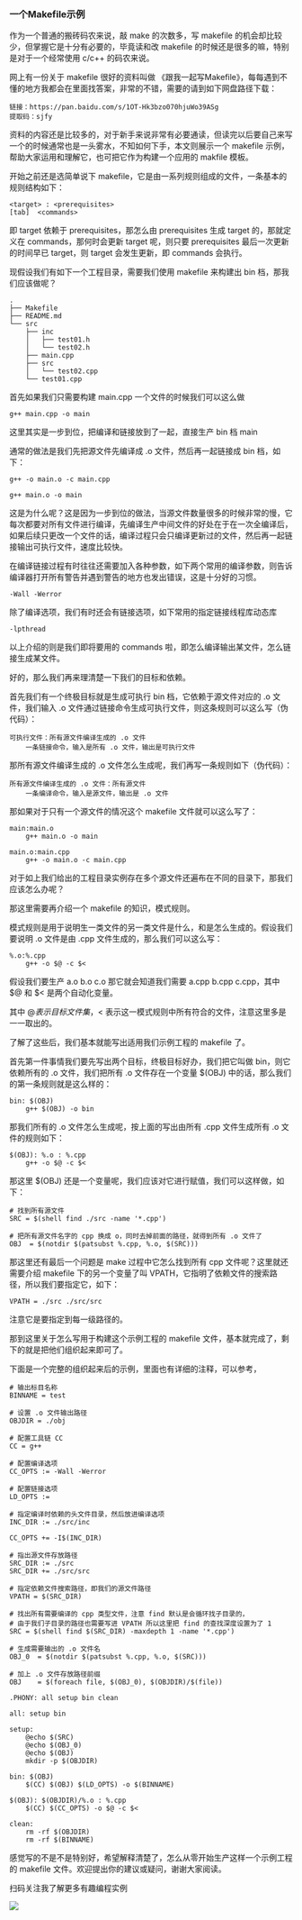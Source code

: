 ### 一个Makefile示例

作为一个普通的搬砖码农来说，敲 make 的次数多，写 makefile 的机会却比较少，但掌握它是十分有必要的，毕竟读和改 makefile 的时候还是很多的嘛，特别是对于一个经常使用 c/c++ 的码农来说。

网上有一份关于 makefile 很好的资料叫做 《跟我一起写Makefile》，每每遇到不懂的地方我都会在里面找答案，非常的不错，需要的请到如下网盘路径下载：

	链接：https://pan.baidu.com/s/1OT-Hk3bzo070hjuWo39ASg
	提取码：sjfy

资料的内容还是比较多的，对于新手来说非常有必要通读，但读完以后要自己来写一个的时候通常也是一头雾水，不知如何下手，本文则展示一个 makefile 示例，帮助大家运用和理解它，也可把它作为构建一个应用的 makfile 模板。

开始之前还是选简单说下 makefile，它是由一系列规则组成的文件，一条基本的规则结构如下：

	<target> : <prerequisites> 
	[tab]  <commands>

即 target 依赖于 prerequisites，那怎么由 prerequisites 生成 target 的，那就定义在 commands，那何时会更新 target 呢，则只要 prerequisites 最后一次更新的时间早已 target，则 target 会发生更新，即 commands 会执行。

现假设我们有如下一个工程目录，需要我们使用 makefile 来构建出 bin 档，那我们应该做呢？

	.
	├── Makefile
	├── README.md
	└── src
		├── inc
		│   ├── test01.h
		│   └── test02.h
		├── main.cpp
		├── src
		│   └── test02.cpp
		└── test01.cpp

首先如果我们只需要构建 main.cpp 一个文件的时候我们可以这么做

	g++ main.cpp -o main

这里其实是一步到位，把编译和链接放到了一起，直接生产 bin 档 main

通常的做法是我们先把源文件先编译成 .o 文件，然后再一起链接成 bin 档，如下：

	g++ -o main.o -c main.cpp

	g++ main.o -o main

这是为什么呢？这是因为一步到位的做法，当源文件数量很多的时候非常的慢，它每次都要对所有文件进行编译，先编译生产中间文件的好处在于在一次全编译后，如果后续只更改一个文件的话，编译过程只会只编译更新过的文件，然后再一起链接输出可执行文件，速度比较快。

在编译链接过程有时往往还需要加入各种参数，如下两个常用的编译参数，则告诉编译器打开所有警告并遇到警告的地方也发出错误，这是十分好的习惯。

	-Wall -Werror

除了编译选项，我们有时还会有链接选项，如下常用的指定链接线程库动态库

	-lpthread

以上介绍的则是我们即将要用的 commands 啦，即怎么编译输出某文件，怎么链接生成某文件。

好的，那么我们再来理清楚一下我们的目标和依赖。

首先我们有一个终极目标就是生成可执行 bin 档，它依赖于源文件对应的 .o 文件，我们输入 .o 文件通过链接命令生成可执行文件，则这条规则可以这么写（伪代码）：

	可执行文件：所有源文件编译生成的 .o 文件
		一条链接命令，输入是所有 .o 文件，输出是可执行文件

那所有源文件编译生成的 .o 文件怎么生成呢，我们再写一条规则如下（伪代码）：

	所有源文件编译生成的 .o 文件：所有源文件
		一条编译命令，输入是源文件，输出是 .o 文件

那如果对于只有一个源文件的情况这个 makefile 文件就可以这么写了：

	main:main.o
		g++ main.o -o main

	main.o:main.cpp
		g++ -o main.o -c main.cpp

对于如上我们给出的工程目录实例存在多个源文件还遍布在不同的目录下，那我们应该怎么办呢？

那这里需要再介绍一个 makefile 的知识，模式规则。

模式规则是用于说明生一类文件的另一类文件是什么，和是怎么生成的。假设我们要说明 .o 文件是由 .cpp 文件生成的，那么我们可以这么写：

	%.o:%.cpp
		g++ -o $@ -c $<

假设我们要生产 a.o b.o c.o 那它就会知道我们需要 a.cpp b.cpp c.cpp，其中 $@ 和 $< 是两个自动化变量。

其中 $@ 表示目标文件集，$< 表示这一模式规则中所有符合的文件，注意这里多是一一取出的。

了解了这些后，我们基本就能写出适用我们示例工程的 makefile 了。

首先第一件事情我们要先写出两个目标，终极目标好办，我们把它叫做 bin，则它依赖所有的 .o 文件，我们把所有 .o 文件存在一个变量 $(OBJ) 中的话，那么我们的第一条规则就是这么样的：

	bin: $(OBJ)
		g++ $(OBJ) -o bin

那我们所有的 .o 文件怎么生成呢，按上面的写出由所有 .cpp 文件生成所有 .o 文件的规则如下：


	$(OBJ): %.o : %.cpp
		g++ -o $@ -c $<

那这里 $(OBJ) 还是一个变量呢，我们应该对它进行赋值，我们可以这样做，如下：
	
	# 找到所有源文件
	SRC = $(shell find ./src -name '*.cpp')

	# 把所有源文件名字的 cpp 换成 o，同时去掉前面的路径，就得到所有 .o 文件了
	OBJ  = $(notdir $(patsubst %.cpp, %.o, $(SRC)))

那这里还有最后一个问题是 make 过程中它怎么找到所有 cpp 文件呢？这里就还需要介绍 makefile 下的另一个变量了叫 VPATH，它指明了依赖文件的搜索路径，所以我们要指定它，如下：

	VPATH = ./src ./src/src

注意它是要指定到每一级路径的。

那到这里关于怎么写用于构建这个示例工程的 makefile 文件，基本就完成了，剩下的就是把他们组织起来即可了。

下面是一个完整的组织起来后的示例，里面也有详细的注释，可以参考，

	# 输出标目名称
	BINNAME = test 
	
	# 设置 .o 文件输出路径
	OBJDIR = ./obj
	
	# 配置工具链 CC
	CC = g++
	
	# 配置编译选项
	CC_OPTS := -Wall -Werror
	
	# 配置链接选项
	LD_OPTS :=
	
	# 指定编译时依赖的头文件目录，然后放进编译选项
	INC_DIR := ./src/inc
	
	CC_OPTS += -I$(INC_DIR)
	
	# 指出源文件存放路径
	SRC_DIR := ./src
	SRC_DIR += ./src/src
	
	# 指定依赖文件搜索路径，即我们的源文件路径
	VPATH = $(SRC_DIR)
	
	# 找出所有需要编译的 cpp 类型文件，注意 find 默认是会循环找子目录的，
	# 由于我们子目录的路径也需要写进 VPATH 所以这里把 find 的查找深度设置为了 1
	SRC = $(shell find $(SRC_DIR) -maxdepth 1 -name '*.cpp')
	
	# 生成需要输出的 .o 文件名
	OBJ_0  = $(notdir $(patsubst %.cpp, %.o, $(SRC)))
	
	# 加上 .o 文件存放路径前缀
	OBJ    = $(foreach file, $(OBJ_0), $(OBJDIR)/$(file))
	
	.PHONY: all setup bin clean
	
	all: setup bin
	
	setup:
		@echo $(SRC)
		@echo $(OBJ_0)
		@echo $(OBJ)
		mkdir -p $(OBJDIR)
	
	bin: $(OBJ)
		$(CC) $(OBJ) $(LD_OPTS) -o $(BINNAME)
	
	$(OBJ): $(OBJDIR)/%.o : %.cpp
		$(CC) $(CC_OPTS) -o $@ -c $<
	
	clean:
		rm -rf $(OBJDIR)
		rm -rf $(BINNAME)

感觉写的不是不是特别好，希望解释清楚了，怎么从零开始生产这样一个示例工程的 makefile 文件。欢迎提出你的建议或疑问，谢谢大家阅读。

扫码关注我了解更多有趣编程实例

![](http://wx1.sinaimg.cn/large/9e169b75gy1fqcisgsbd7j2076076q3e.jpg)

